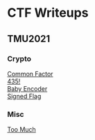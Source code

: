# CTF Writeups

## TMU2021

###  Crypto
[Common Factor](https://kooroshrz.github.io/CTF-Writeups/Crypto/CommonFactor/)\
[435!](https://kooroshrz.github.io/CTF-Writeups/Crypto/435/)\
[Baby Encoder](https://kooroshrz.github.io/CTF-Writeups/Crypto/BabyEncoder)\
[Signed Flag](https://kooroshrz.github.io/CTF-Writeups/Crypto/SignedFlag/)


###  Misc
[Too Much](https://kooroshrz.github.io/CTF-Writeups/Misc/TooMuch/)



